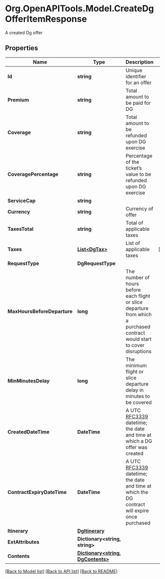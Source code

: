 # Org.OpenAPITools.Model.CreateDgOfferItemResponse
A created Dg offer

## Properties

Name | Type | Description | Notes
------------ | ------------- | ------------- | -------------
**Id** | **string** | Unique identifier for an offer | 
**Premium** | **string** | Total amount to be paid for DG | 
**Coverage** | **string** | Total amount to be refunded upon DG exercise | 
**CoveragePercentage** | **string** | Percentage of the ticket’s value to be refunded upon DG exercise | 
**ServiceCap** | **string** |  | 
**Currency** | **string** | Currency of offer | 
**TaxesTotal** | **string** | Total of applicable taxes | 
**Taxes** | [**List&lt;DgTax&gt;**](DgTax.md) | List of applicable taxes | [optional] 
**RequestType** | **DgRequestType** |  | 
**MaxHoursBeforeDeparture** | **long** | The number of hours before each flight or slice departure from which a purchased contract would start to cover disruptions | 
**MinMinutesDelay** | **long** | The minimum flight or slice departure delay in minutes to be covered | 
**CreatedDateTime** | **DateTime** | A UTC [RFC3339](https://xml2rfc.tools.ietf.org/public/rfc/html/rfc3339.html#anchor14) datetime; the date and time at which a DG offer was created | 
**ContractExpiryDateTime** | **DateTime** | A UTC [RFC3339](https://xml2rfc.tools.ietf.org/public/rfc/html/rfc3339.html#anchor14) datetime; the date and time at which the DG contract will expire once purchased | 
**Itinerary** | [**DgItinerary**](DgItinerary.md) |  | 
**ExtAttributes** | **Dictionary&lt;string, string&gt;** |  | 
**Contents** | [**Dictionary&lt;string, DgContents&gt;**](DgContents.md) |  | 

[[Back to Model list]](../README.md#documentation-for-models) [[Back to API list]](../README.md#documentation-for-api-endpoints) [[Back to README]](../README.md)

